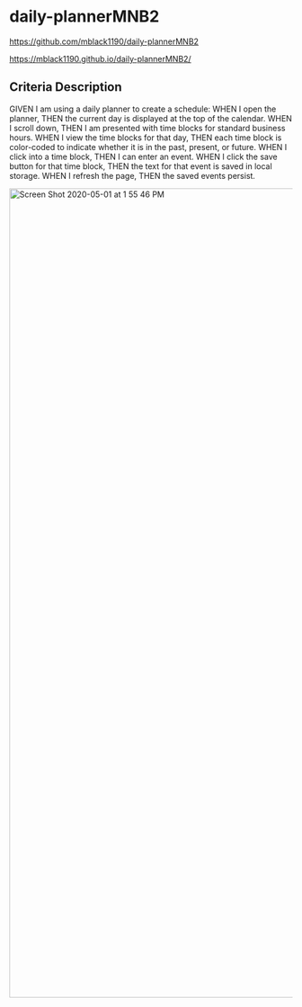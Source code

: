 # daily-plannerMNB2

https://github.com/mblack1190/daily-plannerMNB2


https://mblack1190.github.io/daily-plannerMNB2/

## Criteria Description
GIVEN I am using a daily planner to create a schedule: WHEN I open the planner, THEN the current day is displayed at the top of the calendar. WHEN I scroll down, THEN I am presented with time blocks for standard business hours. WHEN I view the time blocks for that day, THEN each time block is color-coded to indicate whether it is in the past, present, or future. WHEN I click into a time block, THEN I can enter an event. WHEN I click the save button for that time block, THEN the text for that event is saved in local storage. WHEN I refresh the page, THEN the saved events persist.

<img width="1440" alt="Screen Shot 2020-05-01 at 1 55 46 PM" src="https://user-images.githubusercontent.com/59288749/80833154-9d23d700-8bb3-11ea-86b1-e74b466b6fe5.png">
